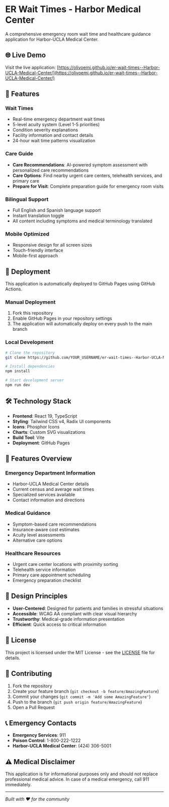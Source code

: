 # ER Wait Times - Harbor Medical Center

A comprehensive emergency room wait time and healthcare guidance application for Harbor-UCLA Medical Center.

## 🌐 Live Demo

Visit the live application: [https://olivoemi.github.io/er-wait-times--Harbor-UCLA-Medical-Center/](https://olivoemi.github.io/er-wait-times--Harbor-UCLA-Medical-Center/)

## 🏥 Features

### Wait Times
- Real-time emergency department wait times
- 5-level acuity system (Level 1-5 priorities)
- Condition severity explanations
- Facility information and contact details
- 24-hour wait time patterns visualization

### Care Guide
- **Care Recommendations**: AI-powered symptom assessment with personalized care recommendations
- **Care Options**: Find nearby urgent care centers, telehealth services, and primary care
- **Prepare for Visit**: Complete preparation guide for emergency room visits

### Bilingual Support
- Full English and Spanish language support
- Instant translation toggle
- All content including symptoms and medical terminology translated

### Mobile Optimized
- Responsive design for all screen sizes
- Touch-friendly interface
- Mobile-first approach

## 🚀 Deployment

This application is automatically deployed to GitHub Pages using GitHub Actions.

### Manual Deployment

1. Fork this repository
2. Enable GitHub Pages in your repository settings
3. The application will automatically deploy on every push to the main branch

### Local Development

```bash
# Clone the repository
git clone https://github.com/YOUR_USERNAME/er-wait-times--Harbor-UCLA-Medical-Center.git

# Install dependencies
npm install

# Start development server
npm run dev
```

## 🛠️ Technology Stack

- **Frontend**: React 19, TypeScript
- **Styling**: Tailwind CSS v4, Radix UI components
- **Icons**: Phosphor Icons
- **Charts**: Custom SVG visualizations
- **Build Tool**: Vite
- **Deployment**: GitHub Pages

## 📱 Features Overview

### Emergency Department Information
- Harbor-UCLA Medical Center details
- Current census and average wait times
- Specialized services available
- Contact information and directions

### Medical Guidance
- Symptom-based care recommendations
- Insurance-aware cost estimates
- Acuity level assessments
- Alternative care options

### Healthcare Resources
- Urgent care center locations with proximity sorting
- Telehealth service information
- Primary care appointment scheduling
- Emergency preparation checklist

## 🎨 Design Principles

- **User-Centered**: Designed for patients and families in stressful situations
- **Accessible**: WCAG AA compliant with clear visual hierarchy
- **Trustworthy**: Medical-grade information presentation
- **Efficient**: Quick access to critical information

## 📄 License

This project is licensed under the MIT License - see the [LICENSE](LICENSE) file for details.

## 🤝 Contributing

1. Fork the repository
2. Create your feature branch (`git checkout -b feature/AmazingFeature`)
3. Commit your changes (`git commit -m 'Add some AmazingFeature'`)
4. Push to the branch (`git push origin feature/AmazingFeature`)
5. Open a Pull Request

## 📞 Emergency Contacts

- **Emergency Services**: 911
- **Poison Control**: 1-800-222-1222
- **Harbor-UCLA Medical Center**: (424) 306-5001

## ⚠️ Medical Disclaimer

This application is for informational purposes only and should not replace professional medical advice. In case of a medical emergency, call 911 immediately.

---

*Built with ❤️ for the community*